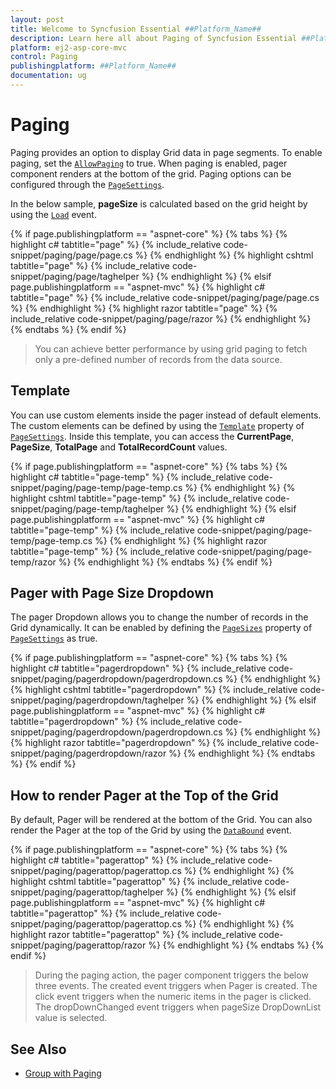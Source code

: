 ```yaml
---
layout: post
title: Welcome to Syncfusion Essential ##Platform_Name##
description: Learn here all about Paging of Syncfusion Essential ##Platform_Name## widgets based on HTML5 and jQuery.
platform: ej2-asp-core-mvc
control: Paging
publishingplatform: ##Platform_Name##
documentation: ug
---
```



# Paging

Paging provides an option to display Grid data in page segments. To enable paging, set the [`AllowPaging`](https://help.syncfusion.com/cr/aspnetcore-js2/Syncfusion.EJ2.Grids.Grid.html#Syncfusion_EJ2_Grids_Grid_AllowPaging) to true. When paging is enabled, pager component renders at the bottom of the grid.
Paging options can be configured through the [`PageSettings`](https://help.syncfusion.com/cr/aspnetcore-js2/Syncfusion.EJ2.Grids.GridPageSettings.html).

In the below sample, **pageSize** is calculated based on the grid height by using the [`Load`](https://help.syncfusion.com/cr/aspnetcore-js2/Syncfusion.EJ2.Grids.Grid.html#Syncfusion_EJ2_Grids_Grid_Load) event.

{% if page.publishingplatform == "aspnet-core" %}
{% tabs %}
{% highlight c# tabtitle="page" %}
{% include_relative code-snippet/paging/page/page.cs %}
{% endhighlight %}
{% highlight cshtml tabtitle="page" %}
{% include_relative code-snippet/paging/page/taghelper %}
{% endhighlight %}
{% elsif page.publishingplatform == "aspnet-mvc" %}
{% highlight c# tabtitle="page" %}
{% include_relative code-snippet/paging/page/page.cs %}
{% endhighlight %}
{% highlight razor tabtitle="page" %}
{% include_relative code-snippet/paging/page/razor %}
{% endhighlight %}
{% endtabs %}
{% endif %}



> You can achieve better performance by using grid paging to fetch only a pre-defined number of records from the data source.

## Template

You can use custom elements inside the pager instead of default elements.
The custom elements can be defined by using the [`Template`](https://help.syncfusion.com/cr/aspnetcore-js2/Syncfusion.EJ2.Grids.GridPageSettings.html#Syncfusion_EJ2_Grids_GridPageSettings_Template) property of [`PageSettings`](https://help.syncfusion.com/cr/aspnetcore-js2/Syncfusion.EJ2.Grids.GridPageSettings.html).
Inside this template, you can access the **CurrentPage**, **PageSize**, **TotalPage** and **TotalRecordCount** values.

{% if page.publishingplatform == "aspnet-core" %}
{% tabs %}
{% highlight c# tabtitle="page-temp" %}
{% include_relative code-snippet/paging/page-temp/page-temp.cs %}
{% endhighlight %}
{% highlight cshtml tabtitle="page-temp" %}
{% include_relative code-snippet/paging/page-temp/taghelper %}
{% endhighlight %}
{% elsif page.publishingplatform == "aspnet-mvc" %}
{% highlight c# tabtitle="page-temp" %}
{% include_relative code-snippet/paging/page-temp/page-temp.cs %}
{% endhighlight %}
{% highlight razor tabtitle="page-temp" %}
{% include_relative code-snippet/paging/page-temp/razor %}
{% endhighlight %}
{% endtabs %}
{% endif %}



## Pager with Page Size Dropdown

The pager Dropdown allows you to change the number of records in the Grid dynamically. It can be enabled by defining the [`PageSizes`](https://help.syncfusion.com/cr/aspnetcore-js2/Syncfusion.EJ2.Grids.GridPageSettings.html#Syncfusion_EJ2_Grids_GridPageSettings_PageSizes) property of [`PageSettings`](https://help.syncfusion.com/cr/aspnetcore-js2/Syncfusion.EJ2.Grids.GridPageSettings.html) as true.

{% if page.publishingplatform == "aspnet-core" %}
{% tabs %}
{% highlight c# tabtitle="pagerdropdown" %}
{% include_relative code-snippet/paging/pagerdropdown/pagerdropdown.cs %}
{% endhighlight %}
{% highlight cshtml tabtitle="pagerdropdown" %}
{% include_relative code-snippet/paging/pagerdropdown/taghelper %}
{% endhighlight %}
{% elsif page.publishingplatform == "aspnet-mvc" %}
{% highlight c# tabtitle="pagerdropdown" %}
{% include_relative code-snippet/paging/pagerdropdown/pagerdropdown.cs %}
{% endhighlight %}
{% highlight razor tabtitle="pagerdropdown" %}
{% include_relative code-snippet/paging/pagerdropdown/razor %}
{% endhighlight %}
{% endtabs %}
{% endif %}



## How to render Pager at the Top of the Grid

By default, Pager will be rendered at the bottom of the Grid. You can also render the Pager at the top of the Grid by using the [`DataBound`](https://help.syncfusion.com/cr/aspnetcore-js2/Syncfusion.EJ2.Grids.Grid.html#Syncfusion_EJ2_Grids_Grid_DataBound) event.

{% if page.publishingplatform == "aspnet-core" %}
{% tabs %}
{% highlight c# tabtitle="pagerattop" %}
{% include_relative code-snippet/paging/pagerattop/pagerattop.cs %}
{% endhighlight %}
{% highlight cshtml tabtitle="pagerattop" %}
{% include_relative code-snippet/paging/pagerattop/taghelper %}
{% endhighlight %}
{% elsif page.publishingplatform == "aspnet-mvc" %}
{% highlight c# tabtitle="pagerattop" %}
{% include_relative code-snippet/paging/pagerattop/pagerattop.cs %}
{% endhighlight %}
{% highlight razor tabtitle="pagerattop" %}
{% include_relative code-snippet/paging/pagerattop/razor %}
{% endhighlight %}
{% endtabs %}
{% endif %}



> During the paging action, the pager component triggers the below three events.
> The created event triggers when Pager is created.
> The click event triggers when the numeric items in the pager is clicked.
> The dropDownChanged event triggers when pageSize DropDownList value is selected.

## See Also

* [Group with Paging](./grouping##group-with-paging)
